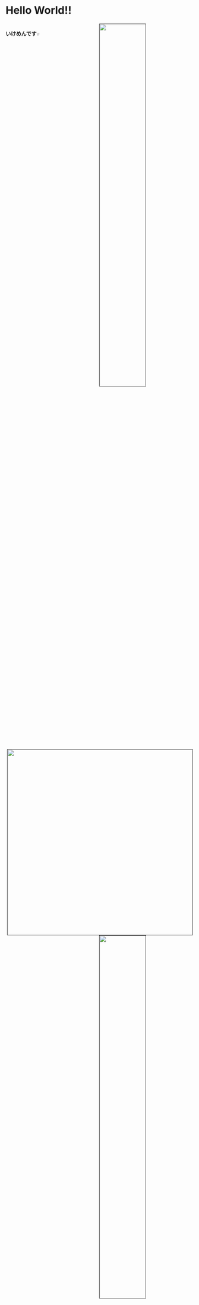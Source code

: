 # Hello World!!
<a href="">
	<img src="https://github-readme-stats.vercel.app/api?username=rark7040&show_icons=true&theme=react&count_private=true&include_all_commits=true" width=50.01% align="right" />
	<img src="" width=500 align="right"/>
	<img src="https://github-readme-stats.vercel.app/api/top-langs/?username=rark7040&layout=compact&theme=react" width=50.01% align="right"/>
</a>

<pre width=70% height="200"><strong>
いけめんです☆
</strong></pre>

<div width=50%>
	<table align="left">
		<tr>
			<td><strong><div align="center">やってること</div></strong>
		<tr>
		<td> <table>
		<tr><td> PocketMine-MP
		<tr><td> Unity
		<tr><td> ConsoleApp
		<tr><td> Micom Car
		</table>
	</table>
	<img src="" alt="" width="10" height="1" align="left">
	<table align="left">
		<tr>
		<td> <strong><div align="center">好きな言語</div> </strong>
		<tr>
		<td> <table>
		<tr><td> Rust&nbsp;&nbsp;&nbsp;&nbsp;&nbsp;&nbsp;&nbsp;&nbsp;
		<tr><td> C#
		<tr><td> PHP
		</table>
</table>
</div>
<a href="graph">
	<img src="https://activity-graph.herokuapp.com/graph?username=rark7040&theme=react-dark" width=100%/>
</a>
